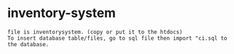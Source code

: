 # inventory-system
    file is inventorysystem. (copy or put it to the htdocs)
    To insert database table/files, go to sql file then import "ci.sql to the database.
